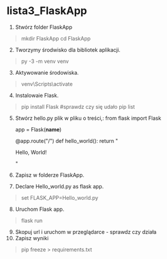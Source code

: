 # lista3_FlaskApp
1. Stwórz folder FlaskApp
	
> mkdir FlaskApp
> cd FlaskApp

2. Tworzymy środwisko dla bibliotek aplikacji.
	
> py -3 -m venv venv

3. Aktywowanie środowiska.

> venv\Scripts\activate
  
4. Instalowaie Flask.

> pip install Flask
#sprawdz czy się udało
> pip list
  
5. Stwórz hello.py plik w pliku o treści,:
	from flask import Flask

	app = Flask(__name__)

	@app.route("/")
	def hello_world():
    		return "<p>Hello, World!</p>"

6. Zapisz w folderze FlaskApp.

7. Declare Hello_world.py as flask app.

> set FLASK_APP=Hello_world.py

8. Uruchom Flask app.

> flask run

9. Skopuj url i uruchom w przeglądarce - sprawdz czy działa
10. Zapisz wyniki
> pip freeze > requirements.txt

